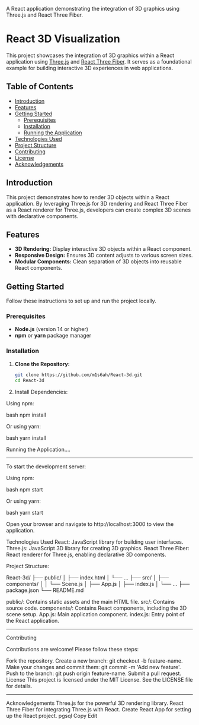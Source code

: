 A React application demonstrating the integration of 3D graphics using Three.js and React Three Fiber.

# React 3D Visualization

This project showcases the integration of 3D graphics within a React application using [Three.js](https://threejs.org/) and [React Three Fiber](https://github.com/pmndrs/react-three-fiber). It serves as a foundational example for building interactive 3D experiences in web applications.

## Table of Contents

- [Introduction](#introduction)
- [Features](#features)
- [Getting Started](#getting-started)
  - [Prerequisites](#prerequisites)
  - [Installation](#installation)
  - [Running the Application](#running-the-application)
- [Technologies Used](#technologies-used)
- [Project Structure](#project-structure)
- [Contributing](#contributing)
- [License](#license)
- [Acknowledgements](#acknowledgements)

## Introduction

This project demonstrates how to render 3D objects within a React application. By leveraging Three.js for 3D rendering and React Three Fiber as a React renderer for Three.js, developers can create complex 3D scenes with declarative components.

## Features

- **3D Rendering:** Display interactive 3D objects within a React component.
- **Responsive Design:** Ensures 3D content adjusts to various screen sizes.
- **Modular Components:** Clean separation of 3D objects into reusable React components.

## Getting Started

Follow these instructions to set up and run the project locally.

### Prerequisites

- **Node.js** (version 14 or higher)
- **npm** or **yarn** package manager

### Installation

1. **Clone the Repository:**

   ```bash
   git clone https://github.com/m1s6ah/React-3d.git
   cd React-3d

2. Install Dependencies:

Using npm:

bash
npm install

Or using yarn:

bash
yarn install

Running the Application....



----------------------------------------------------------------------------------------------
To start the development server:

Using npm:

bash
npm start


Or using yarn:

bash
yarn start

Open your browser and navigate to http://localhost:3000 to view the application.



Technologies Used
React: JavaScript library for building user interfaces.
Three.js: JavaScript 3D library for creating 3D graphics.
React Three Fiber: React renderer for Three.js, enabling declarative 3D components.


Project Structure:

React-3d/
├── public/
│   ├── index.html
│   └── ...
├── src/
│   ├── components/
│   │   └── Scene.js
│   ├── App.js
│   ├── index.js
│   └── ...
├── package.json
└── README.md


public/: Contains static assets and the main HTML file.
src/: Contains source code.
components/: Contains React components, including the 3D scene setup.
App.js: Main application component.
index.js: Entry point of the React application.

-----------------------------------------------------------------------------------------------
Contributing

Contributions are welcome! Please follow these steps:

Fork the repository.
Create a new branch: git checkout -b feature-name.
Make your changes and commit them: git commit -m 'Add new feature'.
Push to the branch: git push origin feature-name.
Submit a pull request.
License
This project is licensed under the MIT License. See the LICENSE file for details.

-----------------------------------------------------------------------------------------------
Acknowledgements
Three.js for the powerful 3D rendering library.
React Three Fiber for integrating Three.js with React.
Create React App for setting up the React project.
pgsql
Copy
Edit

